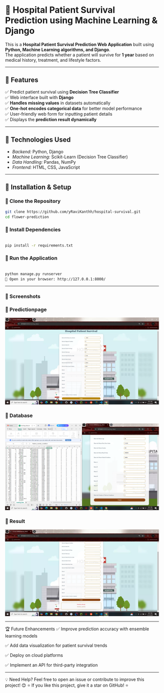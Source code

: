 # 🏥 Hospital Patient Survival Prediction using Machine Learning & Django  

This is a **Hospital Patient Survival Prediction Web Application** built using **Python, Machine Learning algorithms, and Django**.  
The application predicts whether a patient will survive for **1 year** based on medical history, treatment, and lifestyle factors.  

---

## 📌 Features  

✅ Predict patient survival using **Decision Tree Classifier**  
✅ Web interface built with **Django**  
✅ **Handles missing values** in datasets automatically  
✅ **One-hot encodes categorical data** for better model performance  
✅ User-friendly web form for inputting patient details  
✅ Displays the **prediction result dynamically** 

---

## 🎯 Technologies Used  

- *Backend:* Python, Django  
- *Machine Learning:* Scikit-Learn (Decision Tree Classifier)  
- *Data Handling:* Pandas, NumPy  
- *Frontend:* HTML, CSS, JavaScript  

---

## 🔧 Installation & Setup  

### 🔹 Clone the Repository  
```bash
git clone https://github.com/yRaviKanthh/hospital-survival.git
cd flower-prediction
```
### 🔹 Install Dependencies
```bash

pip install -r requirements.txt
```

### 🔹 Run the Application
```bash

python manage.py runserver
🔗 Open in your browser: http://127.0.0.1:8000/
```
---

### 📸 Screenshots

### 🔹 Predictionpage

![predictionpage](https://raw.githubusercontent.com/yRaviKanthh/hospital-survival/823dc977d296031372f71dbad626d94ddd242a32/screenshots/mainpage.png)


### 🔹 Database

![database](https://raw.githubusercontent.com/yRaviKanthh/hospital-survival/823dc977d296031372f71dbad626d94ddd242a32/screenshots/DB.png)

### 🔹 Result

![Result](https://raw.githubusercontent.com/yRaviKanthh/hospital-survival/823dc977d296031372f71dbad626d94ddd242a32/screenshots/Result.png)

---

🏆 Future Enhancements
✅ Improve prediction accuracy with ensemble learning models

✅ Add data visualization for patient survival trends

✅ Deploy on cloud platforms

✅ Implement an API for third-party integration

---

💡 Need Help?
Feel free to open an issue or contribute to improve this project! 😊
⭐ If you like this project, give it a star on GitHub! ⭐









